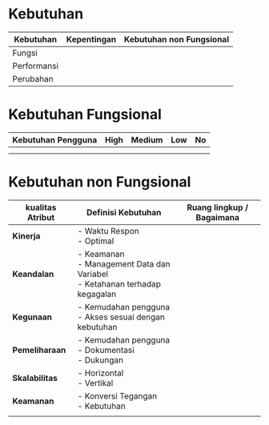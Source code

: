 # Kebutuhan

| Kebutuhan   | Kepentingan | Kebutuhan non Fungsional |
| ----------- | ----------- | ------------------------ |
| Fungsi      |             |                          |
| Performansi |             |                          |
| Perubahan   |             |                          |

# Kebutuhan Fungsional

| Kebutuhan Pengguna | High | Medium | Low | No |
| ------------------ | ---- | ------ | --- | -- |
|                    |      |        |     |    |
|                    |      |        |     |    |

# Kebutuhan non Fungsional

| kualitas Atribut       | Definisi Kebutuhan                                                                 | Ruang lingkup / Bagaimana |
| ---------------------- | ---------------------------------------------------------------------------------- | ------------------------- |
| **Kinerja**      | - Waktu Respon<br />- Optimal                                                      |                           |
| **Keandalan**    | - Keamanan<br />- Management Data dan Variabel<br />- Ketahanan terhadap kegagalan |                           |
| **Kegunaan**     | - Kemudahan pengguna<br />- Akses sesuai dengan kebutuhan                          |                           |
| **Pemeliharaan** | - Kemudahan pengguna<br />- Dokumentasi<br />- Dukungan                            |                           |
| **Skalabilitas** | - Horizontal<br />- Vertikal                                                       |                           |
| **Keamanan**     | - Konversi Tegangan<br />- Kebutuhan                                              |                           |
|                        |                                                                                    |                           |
